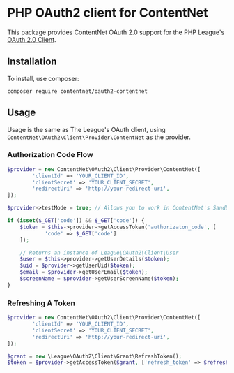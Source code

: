 # PHP OAuth2 client for ContentNet

This package provides ContentNet OAuth 2.0 support for the PHP League's [OAuth 2.0 Client](https://github.com/thephpleague/oauth2-client).

## Installation

To install, use composer:

```
composer require contentnet/oauth2-contentnet
```

## Usage

Usage is the same as The League's OAuth client, using `ContentNet\OAuth2\Client\Provider\ContentNet` as the provider.

### Authorization Code Flow

```php
$provider = new ContentNet\OAuth2\Client\Provider\ContentNet([
        'clientId' => 'YOUR_CLIENT_ID',
        'clientSecret' => 'YOUR_CLIENT_SECRET',
        'redirectUri' => 'http://your-redirect-uri',
]);

$provider->testMode = true; // Allows you to work in ContentNet's Sandbox environment.

if (isset($_GET['code']) && $_GET['code']) {
    $token = $this->provider->getAccessToken('authorizaton_code', [
            'code' => $_GET['code']
    ]);

    // Returns an instance of League\OAuth2\Client\User
    $user = $this->provider->getUserDetails($token);
    $uid = $provider->getUserUid($token);
    $email = $provider->getUserEmail($token);
    $screenName = $provider->getUserScreenName($token);
}
```

### Refreshing A Token

```php
$provider = new ContentNet\OAuth2\Client\Provider\ContentNet([
        'clientId' => 'YOUR_CLIENT_ID',
        'clientSecret' => 'YOUR_CLIENT_SECRET',
        'redirectUri' => 'http://your-redirect-uri',
]);

$grant = new \League\OAuth2\Client\Grant\RefreshToken();
$token = $provider->getAccessToken($grant, ['refresh_token' => $refreshToken]);
```
